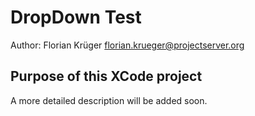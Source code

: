 DropDown Test
=============

Author: Florian Krüger [florian.krueger@projectserver.org](mailto:florian.krueger@projectserver.org)

Purpose of this XCode project
-----------------------------
A more detailed description will be added soon.
